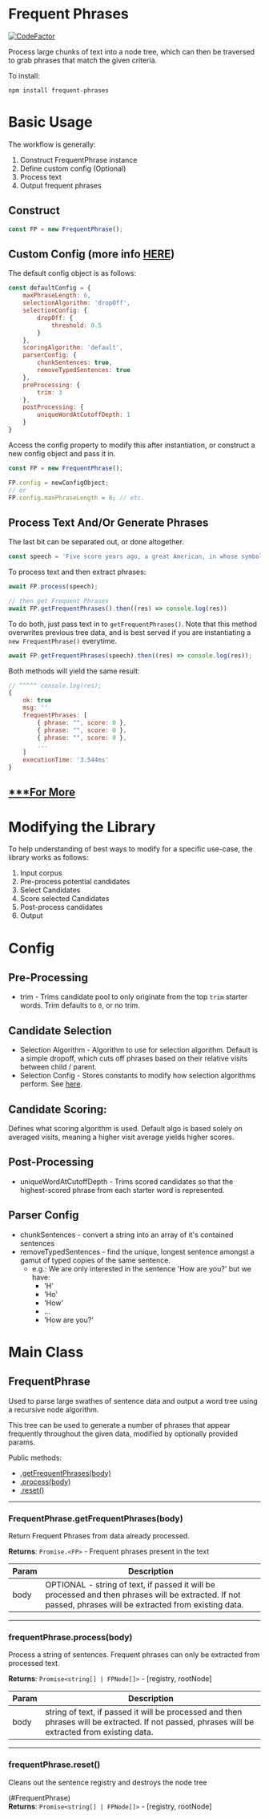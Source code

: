 # Frequent Phrases
[![CodeFactor](https://www.codefactor.io/repository/github/spokenaac/frequentphrases/badge)](https://www.codefactor.io/repository/github/spokenaac/frequentphrases)

Process large chunks of text into a node tree, which can then be traversed to grab phrases that match the given criteria.


To install:

```
npm install frequent-phrases
```

# Basic Usage
The workflow is generally:

1. Construct FrequentPhrase instance
2. Define custom config (Optional)
3. Process text
4. Output frequent phrases

## Construct
```javascript
const FP = new FrequentPhrase();
```

## Custom Config (more info [HERE](#config))
The default config object is as follows:
```javascript
const defaultConfig = {
    maxPhraseLength: 6,
    selectionAlgorithm: 'dropOff',
    selectionConfig: {
        dropOff: {
            threshold: 0.5
        }
    },
    scoringAlgorithm: 'default',
    parserConfig: {
        chunkSentences: true,
        removeTypedSentences: true
    },
    preProcessing: {
        trim: 3
    },
    postProcessing: {
        uniqueWordAtCutoffDepth: 1
    }
}
```

Access the config property to modify this after instantiation, or construct a new config object and pass it in.
```javascript
const FP = new FrequentPhrase();

FP.config = newConfigObject;
// or
FP.config.maxPhraseLength = 8; // etc.
```

## Process Text And/Or Generate Phrases
The last bit can be separated out, or done altogether.

```javascript
const speech = 'Five score years ago, a great American, in whose symbolic shadow' // ... MLK's I Have A Dream speech
```

To process text and then extract phrases:
```javascript
await FP.process(speech);

// then get Frequent Phrases
await FP.getFrequentPhrases().then((res) => console.log(res))
```

To do both, just pass text in to `getFrequentPhrases()`. Note that this method overwrites previous tree data, and is best served if you are instantiating a `new FrequentPhrase()` everytime.
```javascript
await FP.getFrequentPhrases(speech).then((res) => console.log(res));
```

Both methods will yield the same result:
```javascript
// ^^^^^ console.log(res);
{
    ok: true
    msg: ''
    frequentPhrases: [
        { phrase: "", score: 0 },
        { phrase: "", score: 0 },
        { phrase: "", score: 0 },
        ...
    ]
    executionTime: '3.544ms'
}
```
## [***For More](#more)

# Modifying the Library
To help understanding of best ways to modify for a specific use-case, the library works as follows:
1. Input corpus
2. Pre-process potential candidates
3. Select Candidates
4. Score selected Candidates
5. Post-process candidates
6. Output

# Config
## Pre-Processing
* trim - Trims candidate pool to only originate from the top `trim` starter words. Trim defaults to `0`, or no trim.

## Candidate Selection
* Selection Algorithm - Algorithm to use for selection algorithm. Default is a simple dropoff, which cuts off phrases based on their relative visits between child / parent.
* Selection Config - Stores constants to modify how selection algorithms perform. See [here]().

## Candidate Scoring:
Defines what scoring algorithm is used. Default algo is based solely on averaged visits, meaning a higher visit average yields higher scores.

## Post-Processing
* uniqueWordAtCutoffDepth - Trims scored candidates so that the highest-scored phrase from each starter word is represented.

## Parser Config
* chunkSentences - convert a string into an array of it's contained sentences
* removeTypedSentences - find the unique, longest sentence amongst a gamut of typed copies of the same sentence.
  * e.g.: We are only interested in the sentence 'How are you?' but we have:
    * 'H'
    * 'Ho'
    * 'How'
    * ...
    * 'How are you?'

# Main Class

## FrequentPhrase
Used to parse large swathes of sentence data and output
a word tree using a recursive node algorithm.

This tree can be used to generate a number of phrases that appear
frequently throughout the given data, modified by optionally provided params.

Public methods:

* [.getFrequentPhrases(body)](#FrequentPhrase+getFrequentPhrases)
* [.process(body)](#FrequentPhrase+process)
* [.reset()](#FrequentPhrase+reset)

---

### FrequentPhrase.getFrequentPhrases(body)
Return Frequent Phrases from data already processed.

**Returns**: <code>Promise.&lt;FP&gt;</code> - Frequent phrases present in the text  

| Param | Description |
| --- | --- |
| body | OPTIONAL - string of text, if passed it will be processed and then phrases will be extracted. If not passed, phrases will be extracted from existing data. |

---

### frequentPhrase.process(body)
Process a string of sentences. Frequent phrases can only
be extracted from processed text.

**Returns**: `Promise<string[] | FPNode[]>` - [registry, rootNode]  

| Param | Description |
| --- | --- |
| body | string of text, if passed it will be processed and then phrases will be extracted. If not passed, phrases will be extracted from existing data. |

---

### frequentPhrase.reset()
Cleans out the sentence registry and destroys the node tree

(#FrequentPhrase)  
**Returns**: `Promise<string[] | FPNode[]>` - [registry, rootNode]
